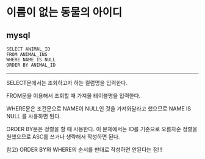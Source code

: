 # 이름이 없는 동물의 아이디
## mysql
```mysql
SELECT ANIMAL_ID
FROM ANIMAL_INS
WHERE NAME IS NULL
ORDER BY ANIMAL_ID
```
___

SELECT문에서는 조회하고자 하는 컬럼명을 입력한다.

FROM문을 이용해서 조회할 때 가져올 테이블명을 입력한다.

WHERE문은 조건문으로 NAME이 NULL인 것을 가져와달라고 했으므로 NAME IS NULL 를 사용하면 된다.

ORDER BY문은 정렬을 할 때 사용한다. 이 문제에서는 ID를 기준으로 오름차순 정렬을 원했으므로 ASC를 쓰거나 생략해서 작성하면 된다.

참고) ORDER BY와 WHERE의 순서를 반대로 작성하면 안된다는 점!!!